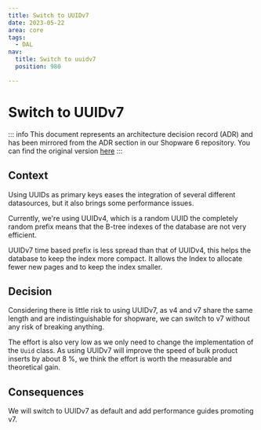 ```yaml
---
title: Switch to UUIDv7
date: 2023-05-22
area: core
tags:
  - DAL
nav:
  title: Switch to uuidv7
  position: 980

---
```


# Switch to UUIDv7

::: info
This document represents an architecture decision record (ADR) and has been mirrored from the ADR section in our Shopware 6 repository.
You can find the original version [here](https://github.com/shopware/shopware/blob/trunk/adr/2023-05-22-switch-to-uuidv7.md)
:::

## Context

Using UUIDs as primary keys eases the integration of several different datasources,
but it also brings some performance issues.

Currently, we're using UUIDv4, which is a random UUID the completely random prefix means
that the B-tree indexes of the database are not very efficient.

UUIDv7 time based prefix is less spread than that of UUIDv4, this helps the database to keep the index more compact.
It allows the Index to allocate fewer new pages and to keep the index smaller.

## Decision

Considering there is little risk to using UUIDv7, as v4 and v7 share the same
length and are indistinguishable for shopware, we can switch to v7 without any risk
of breaking anything.

The effort is also very low as we only need to change the
implementation of the `Uuid` class. As using UUIDv7 will improve the speed of
bulk product inserts by about 8 %, we think the effort is worth the measurable and
theoretical gain.

## Consequences

We will switch to UUIDv7 as default and add performance guides promoting v7.
